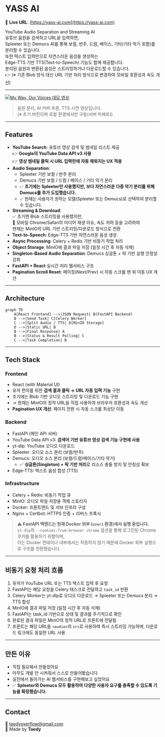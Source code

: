 # YASS AI

🔗 **Live URL**: [https://yass-ai.com](https://yass-ai.com)

YouTube Audio Separation and Streaming AI  
유튜브 음원을 검색하고 URL을 입력하면,  
Spleeter 또는 Demucs AI를 통해 보컬, 반주, 드럼, 베이스, 기타(기타 악기 포함)를 분리할 수 있습니다.  
또한 텍스트 입력만으로 자연스러운 음성을 생성하는  
Edge-TTS 기반 TTS(Text-to-Speech) 기능도 함께 제공합니다.  
분리된 음원과 변환된 음성은 스트리밍하거나 다운로드할 수 있습니다.  
👉 (※ 기존 Blob 방식 대신 URL 기반 처리 방식으로 변경하여 모바일 호환성과 속도 개선)

---

[![My Way, Our Voices 데모 영상](http://img.youtube.com/vi/xch2Lzt14x4/0.jpg)](https://youtu.be/xch2Lzt14x4)

> 음원 분리, AI 커버 추론, TTS 시연 영상입니다.  
> (※ 초기 버전이며 로컬 환경에서만 구동(서버 미배포))

---

## Features

- **YouTube Search**: 유튜브 영상 검색 및 썸네일 리스트 제공  
  👉 **Google의 YouTube Data API v3 사용**  
  👉 **영상 썸네일 클릭 시 URL 입력란에 자동 채워지는 UX 적용**
- **Audio Separation**:  
  - Spleeter 기반 보컬 / 반주 분리
  - Demucs 기반 보컬 / 드럼 / 베이스 / 기타 악기 분리
  - ✅ **초기에는 Spleeter만 사용했지만, 보다 자연스러운 다중 악기 분리를 위해 Demucs를 추가 도입했습니다.**
  - ✅ 현재는 사용자가 원하는 모델(Spleeter 또는 Demucs)로 선택하여 분리할 수 있습니다.
- **Streaming & Download**:  
  ✅ 초기엔 Blob 스트리밍을 사용했지만,  
  📱 모바일 Chrome/Safari의 미디어 재생 이슈, 속도 저하 등을 고려하여  
  현재는 MinIO의 URL 기반 스트리밍/다운로드 방식으로 전환
- **Text-to-Speech**: Edge-TTS 기반 자연스러운 음성 생성
- **Async Processing**: Celery + Redis 기반 비동기 작업 처리
- **Object Storage**: MinIO에 결과 파일 저장 (일정 시간 후 자동 삭제)
- **Singleton-Based Audio Separation**: Demucs 싱글톤 + 락 기반 실행 안정성 강화
- **FastAPI + React** 실시간 처리 웹서비스 구조
- **Pagination Scroll Reset**: 페이징(Next/Prev) 시 자동 스크롤 맨 위 이동 UX 개선

---

## Architecture

```mermaid
graph TD
    A[React Frontend] -->|JSON Request| B(FastAPI Backend)
    B -->|Send Task| C[Celery Worker]
    C -->|Split Audio / TTS| D[MinIO Storage]
    D -->|Static URL| B
    B -->|Final Response| A
    B -->|Status & Result Polling| C
    C -->|Task Completion| B
```

---

## Tech Stack

### Frontend

- React (with Material UI)
- 유저 편의를 위한 **검색 결과 클릭 → URL 자동 입력 기능** 구현
- 초기에는 Blob 기반 오디오 스트리밍 및 다운로드 기능 구현
- → 현재는 MinIO의 정적 URL을 직접 사용하여 브라우저 호환성과 속도 개선
- **Pagination UX 개선**: 페이지 전환 시 자동 스크롤 최상단 이동

### Backend

- FastAPI (메인 API 서버)
- YouTube Data API v3: **검색어 기반 유튜브 영상 검색 기능 구현에 사용**
- yt-dlp: YouTube 오디오 다운로드
- Spleeter: 오디오 소스 분리 (보컬/반주)
- Demucs: 오디오 소스 분리 (보컬/드럼/베이스/기타 악기)
  - ✅ **싱글톤(Singleton) + 락 기반 처리**로 리소스 충돌 방지 및 안정성 확보
- Edge-TTS: 텍스트 음성 합성 (TTS)

### Infrastructure

- Celery + Redis: 비동기 작업 큐
- MinIO: 오디오 파일 저장용 객체 스토리지
- Docker: 프론트엔드 및 서브 인프라 구성
- Nginx + Certbot: HTTPS 인증 + 리버스 프록시

> ⚠️ **FastAPI 백엔드는 현재 Docker 외부 (`user1` 환경)에서 실행 중입니다.**  
> `yt-dlp`의 `--cookies-from-browser chrome` 옵션을 통해 로그인된 Chrome 쿠키를 활용하기 위함이며,  
> 이는 Docker 컨테이너 내부에서는 작동하지 않기 때문에 Docker 외부 실행으로 구조를 전환했습니다.

---

## 비동기 요청 처리 흐름

1. 유저가 YouTube URL 또는 TTS 텍스트 입력 후 요청  
2. FastAPI는 해당 요청을 Celery 태스크로 전달하고 `task_id` 반환  
3. Celery Worker는 yt-dlp로 오디오 다운로드 → Spleeter 또는 Demucs 분리 → TTS 합성  
4. MinIO에 결과 파일 저장 (일정 시간 후 자동 삭제)  
5. FastAPI는 task_id 기반으로 상태 및 결과를 주기적으로 확인  
6. 완료된 결과 파일은 MinIO의 정적 URL로 프론트에 전달됨  
7. 프론트는 해당 URL을 `<audio>`의 `src`로 사용하여 즉시 스트리밍 가능하며, 다운로드 링크에도 동일한 URL 사용

---

## 만든 이유

- 직접 필요해서 만들었어요  
- 아무도 개발 안 시켜줘서 스스로 만들어봤습니다  
- 실전에서 돌아가는 AI 웹서비스를 구현해보고 싶었어요
- ✅ **Spleeter와 Demucs 모두 활용하여 다양한 사용자 요구를 충족할 수 있도록 기능을 확장했습니다.**

---

## Contact

📧 [taedyoverflow@gmail.com](mailto:taedyoverflow@gmail.com)  
🧠 Made by **Taedy**